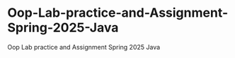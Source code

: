 # Oop-Lab-practice-and-Assignment-Spring-2025-Java
Oop Lab practice and Assignment  Spring 2025 Java
